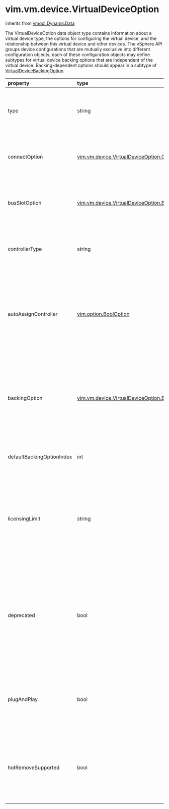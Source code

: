vim.vm.device.VirtualDeviceOption
=================================
inherits from [vmodl.DynamicData](docs/vmodl.DynamicData.md)


The VirtualDeviceOption data object type contains information about   a virtual device type, the options for configuring the virtual device,   and the relationship between this virtual device and other devices.   The vSphere API groups device configurations that are mutually exclusive   into different configuration objects; each of these configuration objects   may define subtypes for virtual device backing options   that are independent of the virtual device.   Backing-dependent options should appear in a subtype of   <a href="vim.vm.device.VirtualDeviceOption.BackingOption.md">VirtualDeviceBackingOption</a>.

| property | type | optional | priv | desc |
|:---------|:-----|:---------|:-----|:-----|
| type | string | None | None | The name of the run-time class the client should instantiate   to create a run-time instance of this device. |
| connectOption | [vim.vm.device.VirtualDeviceOption.ConnectOption](vim.vm.device.VirtualDeviceOption.ConnectOption.md "vim.vm.device.VirtualDeviceOption.ConnectOption") | true | None | If the device is connectable, then the connectOption   describes the connect options and defaults. |
| busSlotOption | [vim.vm.device.VirtualDeviceOption.BusSlotOption](vim.vm.device.VirtualDeviceOption.BusSlotOption.md "vim.vm.device.VirtualDeviceOption.BusSlotOption") | true | None | If the device can use a bus slot configuration, then the busSlotOption   describes the bus slot options. |
| controllerType | string | true | None | Data object type that denotes the controller option object that is   valid for controlling this device. |
| autoAssignController | [vim.option.BoolOption](vim.option.BoolOption.md "vim.option.BoolOption") | true | None | Flag to indicate whether or not this device will be auto-assigned a controller   if one is required. If this is true, then a client need not explicitly create   the controller that this device will plug into. |
| backingOption | [vim.vm.device.VirtualDeviceOption.BackingOption](vim.vm.device.VirtualDeviceOption.BackingOption.md "vim.vm.device.VirtualDeviceOption.BackingOption") | true | None | A list of backing options that can be used to map the virtual   device to the host. The list is optional, since some devices exist only within   the virtual machine; for example, a VirtualController. |
| defaultBackingOptionIndex | int | true | None | Index into the backingOption list, indicating the default backing. |
| licensingLimit | string | true | None | List of property names enforced by a licensing restriction   of the underlying product. For example, a limit that is not   derived based on the product or hardware features; the   property name "numCPU". |
| deprecated | bool | None | None | Indicates whether this device is deprecated. Hence, if set the device   cannot be used when creating a new virtual machine or be added to an existing   virtual machine. However, the device is still supported by the platform. |
| plugAndPlay | bool | None | None | Indicates if this type of device can be hot-added to the virtual machine  via a reconfigure operation when the virtual machine is powered on. |
| hotRemoveSupported | bool | None | None | Indicates if this type of device can be hot-removed from the virtual machine  via a reconfigure operation when the virtual machine is powered on. |


